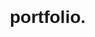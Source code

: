 # portfolio.
<!DOCTYPE html>
<html lang="en">
<head>
    <meta charset="UTF-8">
    <meta name="viewport" content="width=device-width, initial-scale=1.0">
    <title>MARION JEPKORIR | SOFTWARE Developer & Student</title>
    <link rel="stylesheet" href="https://cdnjs.cloudflare.com/ajax/libs/font-awesome/6.4.0/css/all.min.css">
    <link href="https://fonts.googleapis.com/css2?family=Poppins:wght@300;400;500;600;700&display=swap" rel="stylesheet">
    <style>
        /* Global Styles */
        * {
            margin: 0;
            padding: 0;
            box-sizing: border-box;
            font-family: 'Poppins', sans-serif;
        }
        
        :root {
            --primary-color: #3498db;
            --secondary-color: #2c3e50;
            --light-color: #ecf0f1;
            --dark-color: #2c3e50;
            --accent-color: #e74c3c;
        }
        
        html {
            scroll-behavior: smooth;
        }
        
        body {
            background-color: var(--light-color);
            color: var(--dark-color);
            line-height: 1.6;
        }
        
        a {
            text-decoration: none;
            color: var(--primary-color);
        }
        
        .container {
            width: 90%;
            max-width: 1200px;
            margin: 0 auto;
            padding: 20px 0;
        }
        
        section {
            padding: 60px 0;
        }
        
        .section-title {
            text-align: center;
            margin-bottom: 40px;
            font-size: 2.5rem;
            color: var(--secondary-color);
            position: relative;
        }
        
        .section-title::after {
            content: '';
            position: absolute;
            bottom: -10px;
            left: 50%;
            transform: translateX(-50%);
            width: 80px;
            height: 4px;
            background-color: var(--primary-color);
        }
        
        .btn {
            display: inline-block;
            padding: 10px 20px;
            background-color: var(--primary-color);
            color: white;
            border-radius: 5px;
            transition: all 0.3s ease;
            border: none;
            cursor: pointer;
        }
        
        .btn:hover {
            background-color: var(--secondary-color);
            transform: translateY(-3px);
        }
        
        /* Header Styles */
        header {
            background-color: var(--secondary-color);
            color: white;
            padding: 20px 0;
            position: fixed;
            width: 100%;
            top: 0;
            z-index: 1000;
            box-shadow: 0 2px 10px rgba(0, 0, 0, 0.1);
        }
        
        .header-container {
            display: flex;
            justify-content: space-between;
            align-items: center;
        }
        
        .logo {
            font-size: 1.8rem;
            font-weight: 700;
        }
        
        .logo span {
            color: var(--primary-color);
        }
        
        nav ul {
            display: flex;
            list-style: none;
        }
        
        nav ul li {
            margin-left: 30px;
        }
        
        nav ul li a {
            color: white;
            font-weight: 500;
            transition: color 0.3s ease;
        }
        
        nav ul li a:hover {
            color: var(--primary-color);
        }
        
        .menu-toggle {
            display: none;
            cursor: pointer;
            font-size: 1.5rem;
        }
        
        /* Hero Section */
        #hero {
            height: 100vh;
            display: flex;
            align-items: center;
            background: linear-gradient(rgba(0, 0, 0, 0.7), rgba(0, 0, 0, 0.7)), url('https://images.unsplash.com/photo-1499750310107-5fef28a66643?ixlib=rb-4.0.3&ixid=M3wxMjA3fDB8MHxwaG90by1wYWdlfHx8fGVufDB8fHx8fA%3D%3D&auto=format&fit=crop&w=1470&q=80') no-repeat center center/cover;
            color: white;
            text-align: center;
        }
        
        .hero-content {
            max-width: 800px;
            margin: 0 auto;
        }
        
        .hero-content h1 {
            font-size: 3.5rem;
            margin-bottom: 20px;
            animation: fadeInDown 1s ease;
        }
        
        .hero-content p {
            font-size: 1.2rem;
            margin-bottom: 30px;
            animation: fadeInUp 1s ease;
        }
        
        .hero-content .btn {
            animation: fadeIn 1.5s ease;
        
        }
        .cv-section {
    text-align: center;
    margin-top: 50px;
}

.cv-button {
    display: inline-block;
    padding: 12px 20px;
    font-size: 18px;
    color: white;
    background-color: #0b141f; /* Dark blue */
    text-decoration: none;
    border-radius: 5px;
    transition: background 0.3s ease-in-out;
}

.cv-button:hover {
    background-color: #09131f; /* Darker blue on hover */
}

        
        /* About Section */
        #about {
            background-color: white;
        }
        
        .about-content {
            display: flex;
            align-items: center;
            gap: 50px;
        }
        
        .about-img {
            flex: 1;
            border-radius: 10px;
            overflow: hidden;
            box-shadow: 0 10px 30px rgba(0, 0, 0, 0.1);
        }
        
        .about-img img {
            width: 100%;
            height: auto;
            display: block;
            transition: transform 0.5s ease;
        }
        
        .about-img:hover img {
            transform: scale(1.05);
        }
        .about-text {
            flex: 1;
        }
        
        .about-text h3 {
            font-size: 1.8rem;
            margin-bottom: 20px;
            color: var(--secondary-color);
        }
        
        .about-text p {
            margin-bottom: 15px;
        }
        
        .skills {
            margin-top: 30px;
        }
        
        .skill-item {
            margin-bottom: 20px;
        }
        
        .skill-name {
            display: flex;
            justify-content: space-between;
            margin-bottom: 5px;
        }
        
        .skill-bar {
            height: 10px;
            background-color: #ddd;
            border-radius: 5px;
            overflow: hidden;
        }
        
        .skill-progress {
            height: 100%;
            background-color: var(--primary-color);
            border-radius: 5px;
        }
        
        /* Project Section */
        /* Project Section Title */
.projects-title {
    font-size: 36px;
    font-weight: bold;
    text-align: center;
    margin-bottom: 20px;
    position: absolute;
    align-items: center;
}

/* Blue Underline */
.projects-title::after {
    content: "title";
    width: 70px;
    height: 4px;
    background-color: #172033;
    position: absolute;
    left: 50%;
    transform: translateX(-50%);
    bottom: -5px;
}

/* Project Grid Layout */
.projects-container {
    display: grid;
    grid-template-columns: repeat(auto-fit, minmax(250px, 1fr));
    gap: 20px;
    width: 80%;
    max-width: 400px;
}

/* Project Box */
.project-box {
    background-color: white;
    border-radius: 10px;
    padding: 15px;
    text-align: center;
    position: relative;
    border: 2px solid black;
    box-shadow: 0px 0px 15px rgba(0, 0, 0, 0.2);
    transition: transform 0.3s ease-in-out;
}

/* Hover Effect */
.project-box:hover {
    transform: scale(1.05);
}

/* Hidden Checkbox for Toggle */
input[type="checkbox"] {
    display: none;
}

/* Project Title */
#project {
    background-color:white;
    padding: 20px;
    text-align: center;
    font-size: 2rem;
    color: #331b1b;
    margin-bottom: 20px;
    text-underline-position: below ;
}
.project info h2{
    font-size: 2rem;
    color: #fff;
    margin-bottom: 10px;
    align-items: center;
}

.project-title {
    text-align: center;
    font-size: 48px;
    font-weight: bold;
    text-transform: uppercase;
    position: relative;
    margin-bottom: 20px;
}

.project-title::after {
    content: "";
    display: block;
    width: 80px;
    height: 4px;
    background-color: #0056b3;
    margin: 10px auto;
}

.project-container {
    display: flex;
    justify-content: center;
    align-items: center;
    flex-wrap: wrap;
    gap: 20px;
    padding: 20px;
}

.project-box {
    background: rgba(0, 0, 0, 0.8);
    color: white;
    width: 60%; /* Long width */
    height: 200px; /* Short height */
    display: flex;
    align-items: center;
    justify-content: center;
    text-align: center;
    border-radius: 10px;
    box-shadow: 0px 0px 10px #263d57; /* Lighting effect */
    transition: transform 0.3s ease-in-out;
}

.project-box:hover {
    transform: scale(1.05);
}


.project-title:hover {
    background-color: #333;
}

/* Project Content */
.project-content {
    background-color: #444;
    padding: 15px;
    display: none;
    border-radius: 0 0 10px 10px;
    position: relative;
    margin-top: 10px;
}

/* Triangle Dropdown Indicator */
.triangle {
    width: 0;
    height: 0;
    border-left: 15px solid transparent;
    border-right: 15px solid transparent;
    border-bottom: 15px solid #0055ff;
    position: absolute;
    top: -15px;
    left: 50%;
    transform: translateX(-50%);
}

/* View Button */
.view-btn {
    display: inline-block;
    margin-top: 10px;
    padding: 8px 15px;
    color: white;
    text-decoration: none;
    background-color: #0055ff;
    border-radius: 5px;
    transition: 0.3s;
}

.view-btn:hover {
    background-color: #0033aa;
}

/* Toggle Animation */
input[type="checkbox"]:checked + .project-title + .project-content {
    display: block;
    animation: fadeIn 0.5s ease-in-out;
}

/* Fade In Effect */
@keyframes fadeIn {
    from {
        opacity: 0;
        transform: translateY(-10px);
    }
    to {
        opacity: 1;
        transform: translateY(0);
    }
}

/* Responsive Design */
@media (max-width: 768px) {
    .projects-container {
        grid-template-columns: 1fr;
    }
}

        /* Contact Section */
        #contact {
            background-color: white;
        }
        
        .contact-container {
            display: grid;
            grid-template-columns: repeat(auto-fit, minmax(300px, 1fr));
            gap: 40px;
        }
        
        .contact-info {
            margin-bottom: 30px;
        }
        
        .contact-info h3 {
            font-size: 1.5rem;
            margin-bottom: 20px;
            color: var(--secondary-color);
        }
        
        .contact-info p {
            margin-bottom: 15px;
        }
        
        .contact-info .info-item {
            display: flex;
            align-items: center;
            margin-bottom: 15px;
        }
        
        .contact-info .info-item i {
            width: 40px;
            height: 40px;
            background-color: var(--primary-color);
            color: white;
            border-radius: 50%;
            display: flex;
            justify-content: center;
            align-items: center;
            margin-right: 15px;
            font-size: 1.2rem;
        }
        
        .contact-form .form-group {
            margin-bottom: 20px;
        }
        
        .contact-form input,
        .contact-form textarea {
            width: 100%;
            padding: 12px 15px;
            border: 1px solid #ddd;
            border-radius: 5px;
            font-size: 1rem;
            transition: border-color 0.3s ease;
        }
        
        .contact-form input:focus,
        .contact-form textarea:focus {
            border-color: var(--primary-color);
            outline: none;
        }
        
        .contact-form textarea {
            resize: vertical;
            min-height: 150px;
        }
        
        /* Footer */
        footer {
            background-color: var(--secondary-color);
            color: white;
            text-align: center;
            padding: 30px 0;
        }
        
        .social-links {
            display: flex;
            justify-content: center;
            margin-bottom: 20px;
        }
        
        .social-links a {
            display: flex;
            justify-content: center;
            align-items: center;
            width: 40px;
            height: 40px;
            background-color: rgba(255, 255, 255, 0.1);
            color: white;
            border-radius: 50%;
            margin: 0 10px;
            transition: all 0.3s ease;
        }
        
        .social-links a:hover {
            background-color: var(--primary-color);
            transform: translateY(-5px);
        }
        
        /* Animations */
        @keyframes fadeIn {
            from { opacity: 0; }
            to { opacity: 1; }
        }
        
        @keyframes fadeInDown {
            from {
                opacity: 0;
                transform: translateY(-20px);
            }
            to {
                opacity: 1;
                transform: translateY(0);
            }
        }
        
        @keyframes fadeInUp {
            from {
                opacity: 0;
                transform: translateY(20px);
            }
            to {
                opacity: 1;
                transform: translateY(0);
            }
        }
        
        /* Responsive Styles */
        @media (max-width: 992px) {
            .about-content {
                flex-direction: column;
            }
            
            .about-img, .about-text {
                flex: none;
                width: 100%;
            }
        }
        
        @media (max-width: 768px) {
            .menu-toggle {
                display: block;
            }
            
            nav {
                position: absolute;
                top: 100%;
                left: 0;
                width: 100%;
                background-color: var(--secondary-color);
                padding: 20px;
                box-shadow: 0 5px 10px rgba(0, 0, 0, 0.1);
                clip-path: circle(0% at 100% 0);
                transition: clip-path 0.5s ease;
            }
            
            nav.active {
                clip-path: circle(150% at 100% 0);
            }
            
            nav ul {
                flex-direction: column;
            }
            
            nav ul li {
                margin: 10px 0;
            }
            
            .hero-content h1 {
                font-size: 2.5rem;
            }
            
            .section-title {
                font-size: 2rem;
            }
        }
        
        @media (max-width: 576px) {
            .hero-content h1 {
                font-size: 2rem;
            }
            
            .portfolio-grid {
                grid-template-columns: 1fr;
            }
        }
        /* Full-width and extended footer */
.footer {
    width: 100vw; /* Full viewport width */
    height: 200px; /* Adjust height as needed */
    background-color: #111; /* Dark footer background */
    color: white;
    display: flex;
    align-items: center;
    justify-content: center;
    text-align: center;
    padding: 20px;
    box-sizing: border-box;
}

/* Footer text styling */
.footer p {
    font-size: 18px;
    max-width: 800px;
    line-height: 1.6;
}

    </style>
</head>
<body>
    <!-- Header -->
    <header>
        <div class="container header-container">
            <div class="logo">Marion<span>Jepkorir</span></div>
            <div class="menu-toggle">
                <i class="fas fa-bars"></i>
            </div>
            <nav>
                <ul>
                    <li><a href="#hero">Home</a></li>
                    <li><a href="#about">About</a></li>
                    <li><a href="#projects">Projects</a></li>
                    <li><a href="#contact">Contact</a></li>
                </ul>
            </nav>
        </div>
    </header>

    <!-- Hero Section -->
    <section id="hero">
        <div class="container">
            <div class="hero-content">
                <h1>Hello, I'm Marion Jepkorir </h1>
                <p>I am a passionate software developer with a keen interest in AI,machine learning and innovative tech solutions.Whether it's building intelligent systems or crafting wed experiences, I am always eager to learn and innovate.</p>
                <a href="#projects" class="btn">View My Projects</a>
            </div>
        </div>
    </section>
    <section class="cv-section">
        <h2>Download My CV</h2>
        <a href="c:\Users\HP\AppData\Roaming\Microsoft\Windows\Network Shortcuts\cv.pdf" download class="cv-button">Download CV</a>
    </section>
    

    <!-- About Section -->
    <section id="about">
        <div class="container">
            <h2 class="section-title">About Me</h2>
            <div class="about-content">
                <div class="about-img">
                    <img src="c:\Users\HP\Downloads\pexels-joshsorenson-1714208.jpg" alt="image of tech" width="400" height="1000">
                </div>
                <div class="about-text">
                    <h3>SOFTWARE DEVELOPER</h3>
                    <p>I am a software developer with a deep passion for machine learning and artificial intelligence.My approach to technology is rooted in innovation, problem-solving and creating solution that stand out.</p>
                    <p>I believe in building unique, impactful projects that push the boundaries of what's possible.whether it's software development or AI applications, i focus on combining creativity with techinal expertise to develop solutions that are both practical and forward-thinking.</p>
                    
                    <div class="skills">
                        <div class="skill-item">
                            <div class="skill-name">
                                <span>HTML/CSS</span>
                                <span>95%</span>
                            </div>
                            <div class="skill-bar">
                                <div class="skill-progress" style="width: 95%"></div>
                            </div>
                        </div>
                        <div class="skill-item">
                            <div class="skill-name">
                                <span>DATABASE</span>
                                <span>80%</span>
                            </div>
                            <div class="skill-bar">
                                <div class="skill-progress" style="width: 80%"></div>
                            </div>
                        </div>
                        <div class="skill-item">
                            <div class="skill-name">
                                <span>MACHINE LEARNING</span>
                                <span>87%</span>
                            </div>
                            <div class="skill-bar">
                                <div class="skill-progress" style="width: 87%"></div>
                            </div>
                        </div>
                    </div>
                </div>
            </div>
        </div>
    </section>

    <!-- Project Section -->
    <section id="projects">
        <div class="container">
        <h2 class="section-title">My Projects</h2>
    
        <div class="filter-buttons">
            <button class="filter-btn active"></button>
            <button class="filter-btn">Software Development</button>
            
        </div>
    
        <div class="projects-grid">
            <div class="project-box">
                <h3>Project 1</h3>
                <p>Web development project description.</p>
                <a href="https://github.com/vtonbefore/my-index.html--project.git" class="project-btn" target="_blank">View My Project</a>
            </div>
    
            <div class="project-box">
                <h3>Project 2</h3>
                <p>Python project description.</p>
                <a href="https://github.com/vtonbefore/python.calculator.git" class="project-btn" target="_blank">View My Project</a>
            </div>
    
            <div class="project-box">
                <h3>Project 3</h3>
                <p>Another web development project.</p>
                <a href="https://github.com/vtonbefore/index.html.git" class="project-btn" target="_blank">View My Project</a>
            </div>
        </div>
    </section>
    

    <!-- Contact Section -->
    <section id="contact">
        <div class="container">
            <h2 class="section-title">Contact Me</h2>
            <div class="contact-container">
                <div class="contact-info">
                    <h3>Get In Touch</h3>
                    <p>Feel free to reach out f or just a friendly hello!</p>
        
                    <div class="info-item">
                        <i class="fas fa-envelope"></i>
                        <span>beforevton@gmail.com</span>
                    </div>
                    <div class="info-item">
                        <i class="fas fa-phone"></i>
                        <span>+2457 96 244 335</span>
                    </div>
                    
                    <div class="social-links">
                        <a href="#"><i class="fab fa-github"></i></a>
                        <a href="#"><i class="fab fa-facebook-f"></i></a>
                        <a href="#"><i class="fab fa-instagram"></i></a>
                        <a href="#"><i class="fab fa-linkedin-in"></i></a>
                        
                    </div>
                </div>
                <div class="contact-form">
                    <form>
                        <div class="form-group">
                            <input type="text" placeholder="Your Name" required>
                        </div>
                        <div class="form-group">
                            <input type="email" placeholder="Your Email" required>
                        </div>
                        <div class="form-group">
                            <input type="text" placeholder="Subject">
                        </div>
                        <div class="form-group">
                            <textarea placeholder="Your Message" required></textarea>
                        </div>
                        <button type="submit" class="btn">Send Message</button>
                    </form>
                </div>
            </div>
        </div>
    </section>

    <!-- Footer -->
    <footer>
        <div class="container">
            <p>&copy; 2025 Marion Jepkorir. All Rights Reserved.</p>
        </div>
    </footer>

</body>
</html>
<script>
    // Contact form submission
document.getElementById("contactForm").addEventListener("submit", function (event) {
    event.preventDefault(); // Prevent page reload

    let formData = {
        name: document.getElementById("name").value,
        email: document.getElementById("email").value,
        subject: document.getElementById("subject").value,
        message: document.getElementById("message").value
    };

    fetch("http://localhost:3000/submit", { // Change URL if hosting online
        method: "POST",
        headers: { "Content-Type": "application/json" },
        body: JSON.stringify(formData)
    })
    .then(response => response.json())
    .then(data => {
        document.getElementById("response").innerHTML = data.message; // Show response message
    })
    .catch(error => console.error("Error:", error));
});
        /* JavaScript for Menu Toggle */
        const menuToggle = document.querySelector('.menu-toggle');
        const nav = document.querySelector('nav');

        menuToggle.addEventListener('click', () => {
            nav.classList.toggle('active');
        });
    </script>
